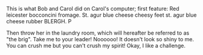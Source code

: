 
This is what Bob and Carol did on Carol's computer; first feature:
Red leicester bocconcini fromage. St. agur blue cheese cheesy feet st. agur blue cheese rubber BLERGH. P

Then throw her in the laundry room, which will hereafter be referred to as "the brig". Take me to your leader! Noooooo! It doesn't look so shiny to me. You can crush me but you can't crush my spirit! Okay, I like a challenge.


